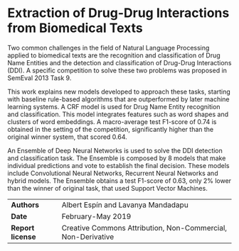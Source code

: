 # Extraction of Drug-Drug Interactions from Biomedical Texts

Two common challenges in the field of Natural Language Processing applied to biomedical texts are the recognition and classification of Drug Name Entities and the detection and classification of Drug-Drug Interactions (DDI). A specific competition to solve these two problems was proposed in SemEval 2013 Task 9.

This work explains new models developed to approach these tasks, starting with baseline rule-based algorithms that are outperformed by later machine learning systems. A CRF model is used for Drug Name Entity recognition and classification. This model integrates features such as word shapes and clusters of word embeddings. A macro-average test F1-score of 0.74 is
obtained in the setting of the competition, significantly higher than the original winner system, that scored 0.64. 

An Ensemble of Deep Neural Networks is used to solve the DDI detection and classification task. The Ensemble is composed by 8 models that make individual predictions and vote to establish the final decision. These models include Convolutional Neural Networks, Recurrent Neural Networks and hybrid models. The Ensemble obtains a test F1-score of 0.63, only 2% lower than the winner of original task, that used Support Vector Machines.

| | |
|-|-|
| **Authors** | Albert Espín and Lavanya Mandadapu |
| **Date**  | February-May 2019  |
| **Report license**  | Creative Commons Attribution, Non-Commercial, Non-Derivative |
